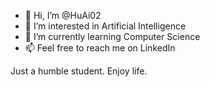 - 👋 Hi, I’m @HuAi02
- 👀 I’m interested in Artificial Intelligence
- 🌱 I’m currently learning Computer Science
- 📫 Feel free to reach me on LinkedIn

<!---
HuAi02/HuAi02 is a ✨ special ✨ repository because its `README.md` (this file) appears on your GitHub profile.
You can click the Preview link to take a look at your changes.
--->
Just a humble student. Enjoy life.
